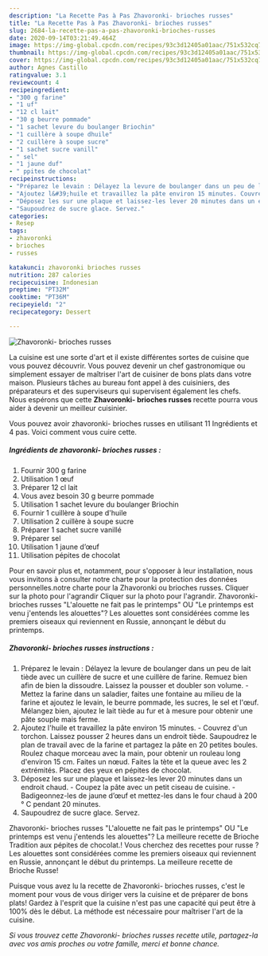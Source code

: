 ```yaml
---
description: "La Recette Pas à Pas Zhavoronki- brioches russes"
title: "La Recette Pas à Pas Zhavoronki- brioches russes"
slug: 2684-la-recette-pas-a-pas-zhavoronki-brioches-russes
date: 2020-09-14T03:21:49.464Z
image: https://img-global.cpcdn.com/recipes/93c3d12405a01aac/751x532cq70/zhavoronki-brioches-russes-photo-principale-de-la-recette.jpg
thumbnail: https://img-global.cpcdn.com/recipes/93c3d12405a01aac/751x532cq70/zhavoronki-brioches-russes-photo-principale-de-la-recette.jpg
cover: https://img-global.cpcdn.com/recipes/93c3d12405a01aac/751x532cq70/zhavoronki-brioches-russes-photo-principale-de-la-recette.jpg
author: Agnes Castillo
ratingvalue: 3.1
reviewcount: 4
recipeingredient:
- "300 g farine"
- "1 uf"
- "12 cl lait"
- "30 g beurre pommade"
- "1 sachet levure du boulanger Briochin"
- "1 cuillère à soupe dhuile"
- "2 cuillère à soupe sucre"
- "1 sachet sucre vanill"
- " sel"
- "1 jaune duf"
- " ppites de chocolat"
recipeinstructions:
- "Préparez le levain : Délayez la levure de boulanger dans un peu de lait tiède avec un cuillère de sucre et une cuillère de farine. Remuez bien afin de bien la dissoudre. Laissez la pousser et doubler son volume. Mettez la farine dans un saladier, faites une fontaine au milieu de la farine et ajoutez le levain, le beurre pommade, les sucres, le sel et l&#39;œuf. Mélangez bien, ajoutez le lait tiède au fur et à mesure pour obtenir une pâte souple mais ferme."
- "Ajoutez l&#39;huile et travaillez la pâte environ 15 minutes. Couvrez d&#39;un torchon. Laissez pousser 2 heures dans un endroit tiède. Saupoudrez le plan de travail avec de la farine et partagez la pâte en 20 petites boules. Roulez chaque morceau avec la main, pour obtenir un rouleau long d&#39;environ 15 cm. Faites un nœud. Faites la tète et la queue avec les 2 extrémités. Placez des yeux en pépites de chocolat."
- "Déposez les sur une plaque et laissez-les lever 20 minutes dans un endroit chaud. Coupez la pâte avec un petit ciseau de cuisine. Badigeonnez-les de jaune d’œuf et mettez-les dans le four chaud à 200 ° C pendant 20 minutes."
- "Saupoudrez de sucre glace. Servez."
categories:
- Resep
tags:
- zhavoronki
- brioches
- russes

katakunci: zhavoronki brioches russes 
nutrition: 287 calories
recipecuisine: Indonesian
preptime: "PT32M"
cooktime: "PT36M"
recipeyield: "2"
recipecategory: Dessert

---
```



![Zhavoronki- brioches russes](https://img-global.cpcdn.com/recipes/93c3d12405a01aac/751x532cq70/zhavoronki-brioches-russes-photo-principale-de-la-recette.jpg)

La cuisine est une sorte d'art et il existe différentes sortes de cuisine que vous pouvez découvrir. Vous pouvez devenir un chef gastronomique ou simplement essayer de maîtriser l'art de cuisiner de bons plats dans votre maison. Plusieurs tâches au bureau font appel à des cuisiniers, des préparateurs et des superviseurs qui supervisent également les chefs. Nous espérons que cette <strong> Zhavoronki- brioches russes </strong> recette pourra vous aider à devenir un meilleur cuisinier.

<!--inarticleads1-->

Vous pouvez avoir zhavoronki- brioches russes en utilisant 11 Ingrédients et 4 pas. Voici comment vous cuire cette.

##### Ingrédients de zhavoronki- brioches russes :

1. Fournir 300 g farine
1. Utilisation 1 œuf
1. Préparer 12 cl lait
1. Vous avez besoin 30 g beurre pommade
1. Utilisation 1 sachet levure du boulanger Briochin
1. Fournir 1 cuillère à soupe d&#39;huile
1. Utilisation 2 cuillère à soupe sucre
1. Préparer 1 sachet sucre vanillé
1. Préparer  sel
1. Utilisation 1 jaune d’œuf
1. Utilisation  pépites de chocolat


Pour en savoir plus et, notamment, pour s&#39;opposer à leur installation, nous vous invitons à consulter notre charte pour la protection des données personnelles.notre charte pour la Zhavoronki ou brioches russes. Cliquer sur la photo pour l&#39;agrandir Cliquer sur la photo pour l&#39;agrandir. Zhavoronki- brioches russes &#34;L&#39;alouette ne fait pas le printemps&#34; OU &#34;Le printemps est venu j&#39;entends les alouettes&#34;? Les alouettes sont considérées comme les premiers oiseaux qui reviennent en Russie, annonçant le début du printemps. 

<!--inarticleads2-->

##### Zhavoronki- brioches russes instructions :

1. Préparez le levain : Délayez la levure de boulanger dans un peu de lait tiède avec un cuillère de sucre et une cuillère de farine. Remuez bien afin de bien la dissoudre. Laissez la pousser et doubler son volume. - Mettez la farine dans un saladier, faites une fontaine au milieu de la farine et ajoutez le levain, le beurre pommade, les sucres, le sel et l&#39;œuf. Mélangez bien, ajoutez le lait tiède au fur et à mesure pour obtenir une pâte souple mais ferme.
1. Ajoutez l&#39;huile et travaillez la pâte environ 15 minutes. - Couvrez d&#39;un torchon. Laissez pousser 2 heures dans un endroit tiède. Saupoudrez le plan de travail avec de la farine et partagez la pâte en 20 petites boules. Roulez chaque morceau avec la main, pour obtenir un rouleau long d&#39;environ 15 cm. Faites un nœud. Faites la tète et la queue avec les 2 extrémités. Placez des yeux en pépites de chocolat.
1. Déposez les sur une plaque et laissez-les lever 20 minutes dans un endroit chaud. - Coupez la pâte avec un petit ciseau de cuisine. - Badigeonnez-les de jaune d’œuf et mettez-les dans le four chaud à 200 ° C pendant 20 minutes.
1. Saupoudrez de sucre glace. Servez.


Zhavoronki- brioches russes &#34;L&#39;alouette ne fait pas le printemps&#34; OU &#34;Le printemps est venu j&#39;entends les alouettes&#34;? La meilleure recette de Brioche Tradition aux pépites de chocolat.! Vous cherchez des recettes pour russe ? Les alouettes sont considérées comme les premiers oiseaux qui reviennent en Russie, annonçant le début du printemps. La meilleure recette de Brioche Russe! 

<!--inarticleads1-->

<p>
Puisque vous avez lu la recette de Zhavoronki- brioches russes, c'est le moment pour vous de vous diriger vers la cuisine et de préparer de bons plats! Gardez à l'esprit que la cuisine n'est pas une capacité qui peut être à 100% dès le début. La méthode est nécessaire pour maîtriser l'art de la cuisine.
</p>

<p>
<i>Si vous trouvez cette Zhavoronki- brioches russes recette utile, partagez-la avec vos amis proches ou votre famille, merci et bonne chance.</i>
</p>
